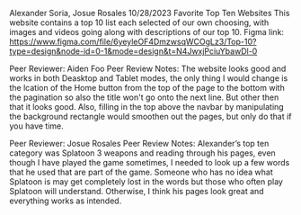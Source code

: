 Alexander Soria, Josue Rosales
10/28/2023
Favorite Top Ten Websites
This website contains a top 10 list each selected of our own choosing, with images and videos going along with descriptions of our top 10.
Figma link: https://www.figma.com/file/6yeyleOF4DmzwsqWCOgLz3/Top-10?type=design&node-id=0-1&mode=design&t=N4JwxjPciuYbawDl-0

Peer Reviewer: Aiden Foo
Peer Review Notes: The website looks good and works in both Deasktop and Tablet modes, the only thing I would change is the lcation of the Home button from
the top of the page to the bottom with the pagination so also the title won't go onto the next line. But other then that it looks good. Also, filling in the top above the navbar by manipulating the background rectangle would smoothen out the pages, but only do that if you have time.

Peer Reviewer: Josue Rosales
Peer Review Notes: Alexander’s top ten category was Splatoon 3 weapons and reading through his pages, even though I have played the game sometimes, I needed to look up a few words that he used that are part of the game. Someone who has no idea what Splatoon is may get completely lost in the words but those who often play Splatoon will understand. Otherwise, I think his pages look great and everything works as intended.
